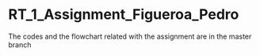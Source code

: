 # RT_1_Assignment_Figueroa_Pedro
The codes and the flowchart related with the assignment are in the master branch
